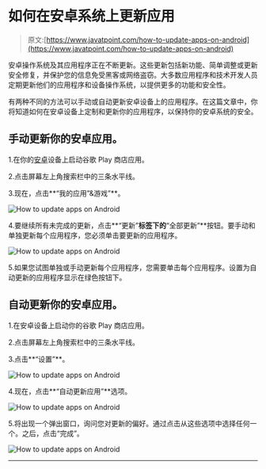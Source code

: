 # 如何在安卓系统上更新应用

> 原文:[https://www.javatpoint.com/how-to-update-apps-on-android](https://www.javatpoint.com/how-to-update-apps-on-android)

安卓操作系统及其应用程序正在不断更新。这些更新包括新功能、简单调整或更新安全修复，并保护您的信息免受黑客或网络盗窃。大多数应用程序和技术开发人员定期更新他们的应用程序和设备操作系统，以提供更多的功能和安全性。

有两种不同的方法可以手动或自动更新安卓设备上的应用程序。在这篇文章中，你将知道如何在安卓设备上定制和更新你的应用程序，以保持你的安卓系统的安全。

## 手动更新你的安卓应用。

1.在你的[安卓](https://www.javatpoint.com/android-tutorial)设备上启动谷歌 Play 商店应用。

2.点击屏幕左上角搜索栏中的三条水平线。

3.现在，点击**“我的应用”&游戏”**。

![How to update apps on Android](../Images/b266e788beab785b6b071f53019d32eb.png)

4.要继续所有未完成的更新，点击**“更新”**标签下的**“全部更新”**按钮。要手动和单独更新每个应用程序，您必须单击要更新的应用程序。

![How to update apps on Android](../Images/a8fc122c8ea4c96ba9665ffc89742d4e.png)

5.如果您试图单独或手动更新每个应用程序，您需要单击每个应用程序。设置为自动更新的应用程序显示在绿色按钮下。

## 自动更新你的安卓应用。

1.在安卓设备上启动你的谷歌 Play 商店应用。

2.点击屏幕左上角搜索栏中的三条水平线。

3.点击**“设置”**。

![How to update apps on Android](../Images/232c6a920854b1dcbcf8f1171a1273f0.png)

4.现在，点击**“自动更新应用”**选项。

![How to update apps on Android](../Images/6293bbe444fb981a0b8a3916bcbf04d1.png)

5.将出现一个弹出窗口，询问您对更新的偏好。通过点击从这些选项中选择任何一个。之后，点击“完成”。

![How to update apps on Android](../Images/51629b40a00affbc22cfbdb0fd2499ee.png)

* * *